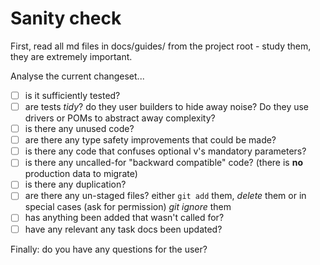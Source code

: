 # Sanity check

First, read all md files in docs/guides/ from the project root - study them, they are extremely important.

Analyse the current changeset...

- [ ] is it sufficiently tested? 
- [ ] are tests _tidy_?  do they user builders to hide away noise?  Do they use drivers or POMs to abstract away complexity?
- [ ] is there any unused code? 
- [ ] are there any type safety improvements that could be made? 
- [ ] is there any code that confuses optional v's mandatory parameters? 
- [ ] is there any uncalled-for "backward compatible" code? (there is **no** production data to migrate)
- [ ] is there any duplication? 
- [ ] are there any un-staged files? either `git add` them, _delete_ them or in special cases (ask for permission) _git ignore_ them
- [ ] has anything been added that wasn't called for?
- [ ] have any relevant any task docs been updated? 

Finally: do you have any questions for the user?
